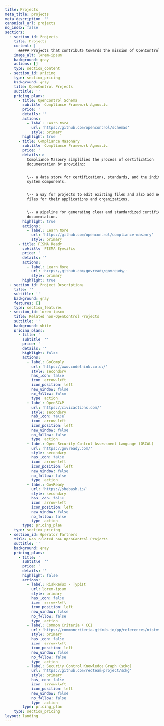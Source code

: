 ```yaml
---
title: Projects
meta_title: projects
meta_description: ''
canonical_url: projects
no_index: false
sections:
  - section_id: Projects
    title: Projects
    content: |
      ##### Projects that contribute towards the mission of OpenControl.
    image_alt: lorem-ipsum
    background: gray
    actions: []
    type: section_content
  - section_id: pricing
    type: section_pricing
    background: gray
    title: OpenControl Projects
    subtitle: ''
    pricing_plans:
      - title: OpenControl Schema
        subtitle: Compliance Framework Agnostic
        price: ''
        details: ''
        actions:
          - label: Learn More
            url: 'https://github.com/opencontrol/schemas'
            style: primary
        highlight: true
      - title: Compliance Masonary
        subtitle: Compliance Framework Agnostic
        price: ''
        details: >
          Compliance Masonry simplifies the process of certification
          documentation by providing:


          \-- a data store for certifications, standards, and the individual
          system components.


          \-- a way for projects to edit existing files and also add new control
          files for their applications and organizations.


          \-- a pipeline for generating clean and standardized certification
          documentation.
        highlight: true
        actions:
          - label: Learn More
            url: 'https://github.com/opencontrol/compliance-masonry'
            style: primary
      - title: FISMA Ready
        subtitle: FISMA Specific
        price: ''
        details: ''
        actions:
          - label: Learn More
            url: 'https://github.com/govready/govready/'
            style: primary
        highlight: true
  - section_id: Project Descriptions
    title: ''
    subtitle: ''
    background: gray
    features: []
    type: section_features
  - section_id: lorem-ipsum
    title: Related non-OpenControl Projects
    subtitle: ''
    background: white
    pricing_plans:
      - title: ''
        subtitle: ''
        price: ''
        details: ''
        highlight: false
        actions:
          - label: GoComply
            url: 'https://www.codethink.co.uk/'
            style: secondary
            has_icon: false
            icon: arrow-left
            icon_position: left
            new_window: false
            no_follow: false
            type: action
          - label: OpenSCAP
            url: 'https://civicactions.com/'
            style: secondary
            has_icon: false
            icon: arrow-left
            icon_position: left
            new_window: false
            no_follow: false
            type: action
          - label: Open Security Control Assessment Language (OSCAL)
            url: 'https://govready.com/'
            style: secondary
            has_icon: false
            icon: arrow-left
            icon_position: left
            new_window: false
            no_follow: false
            type: action
          - label: GovReady
            url: 'https://shebash.io/'
            style: secondary
            has_icon: false
            icon: arrow-left
            icon_position: left
            new_window: false
            no_follow: false
            type: action
        type: pricing_plan
    type: section_pricing
  - section_id: Operator Partners
    title: Non-related non-OpenControl Projects
    subtitle: ''
    background: gray
    pricing_plans:
      - title: ''
        subtitle: ''
        price: ''
        details: ''
        highlight: false
        actions:
          - label: RiskRedux - Typist
            url: lorem-ipsum
            style: primary
            has_icon: false
            icon: arrow-left
            icon_position: left
            new_window: false
            no_follow: false
            type: action
          - label: Common Criteria / CCI
            url: 'https://commoncriteria.github.io/pp/references/nistvscci.html'
            style: primary
            has_icon: false
            icon: arrow-left
            icon_position: left
            new_window: false
            no_follow: false
            type: action
          - label: Security Control Knowledge Graph (sckg)
            url: 'https://github.com/redteam-project/sckg'
            style: primary
            has_icon: false
            icon: arrow-left
            icon_position: left
            new_window: false
            no_follow: false
            type: action
        type: pricing_plan
    type: section_pricing
layout: landing
---
```

